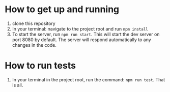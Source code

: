 # How to get up and running
1. clone this repository
2. In your terminal: navigate to the project root and run ```npm install```
3. To start the server, run ```npm run start```. This will start the dev server on port 8080 by default. The server will respond automatically to any changes in the code.

# How to run tests
1. In your terminal in the project root, run the command: ```npm run test```. That is all.